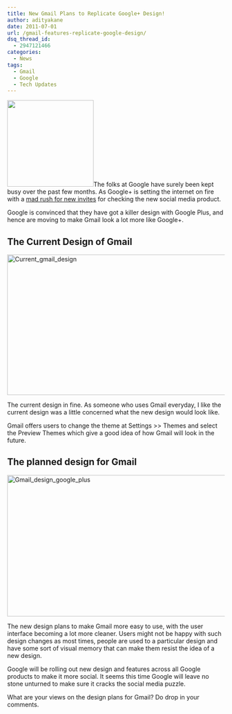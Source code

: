 ```yaml
---
title: New Gmail Plans to Replicate Google+ Design!
author: adityakane
date: 2011-07-01
url: /gmail-features-replicate-google-design/
dsq_thread_id:
  - 2947121466
categories:
  - News
tags:
  - Gmail
  - Google
  - Tech Updates
---
```

[<img class="alignright size-thumbnail wp-image-33451" title="Gmail_logo.png" src="http://cdn.devilsworkshop.org/files/2010/12/Gmail_logo-200x200.png" alt="" width="200" height="200" />][1]The folks at Google have surely been kept busy over the past few months. As Google+ is setting the internet on fire with a [mad rush for new invites][2] for checking the new social media product.

Google is convinced that they have got a killer design with Google Plus, and hence are moving to make Gmail look a lot more like Google+.

## The Current Design of Gmail

[<img style="background-image: none; padding-left: 0px; padding-right: 0px; display: inline; padding-top: 0px; border: 0px;" title="Current_gmail_design" src="http://cdn.devilsworkshop.org/files/2011/07/Current_gmail_design_thumb.png" border="0" alt="Current_gmail_design" width="570" height="325" />][3]

The current design in fine. As someone who uses Gmail everyday, I like the current design was a little concerned what the new design would look like.

Gmail offers users to change the theme at Settings >> Themes and select the Preview Themes which give a good idea of how Gmail will look in the future.

## The planned design for Gmail

[<img style="background-image: none; padding-left: 0px; padding-right: 0px; display: inline; padding-top: 0px; border: 0px;" title="Gmail_design_google_plus" src="http://cdn.devilsworkshop.org/files/2011/07/Gmail_design_google_plus_thumb.png" border="0" alt="Gmail_design_google_plus" width="570" height="327" />][4]

The new design plans to make Gmail more easy to use, with the user interface becoming a lot more cleaner. Users might not be happy with such design changes as most times, people are used to a particular design and have some sort of visual memory that can make them resist the idea of a new design.

Google will be rolling out new design and features across all Google products to make it more social. It seems this time Google will leave no stone unturned to make sure it cracks the social media puzzle.

What are your views on the design plans for Gmail? Do drop in your comments.

 [1]: http://cdn.devilsworkshop.org/files/2010/12/Gmail_logo.png
 [2]: http://devilsworkshop.org/google-invites-latest-rage-social-media-websites/
 [3]: http://cdn.devilsworkshop.org/files/2011/07/Current_gmail_design.png
 [4]: http://cdn.devilsworkshop.org/files/2011/07/Gmail_design_google_plus.png

